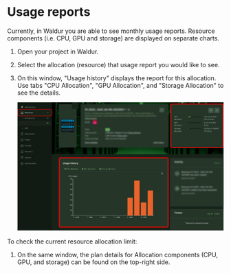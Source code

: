 # Usage reports

Currently, in Waldur you are able to see monthly usage reports. Resource components (i.e. CPU, GPU and storage) are displayed on separate charts.

1. Open your project in Waldur.

2. Select the allocation (resource) that usage report you would like to see.

3. On this window, "Usage history" displays the report for this allocation. Use tabs "CPU Allocation", "GPU Allocation", and "Storage Allocation" to see the details. 


   ![Usage](../img/usage_report.jpg)
   
To check the current resource allocation limit:

1. On the same window, the plan details for Allocation components (CPU, GPU, and storage) can be found on the top-right side. 

